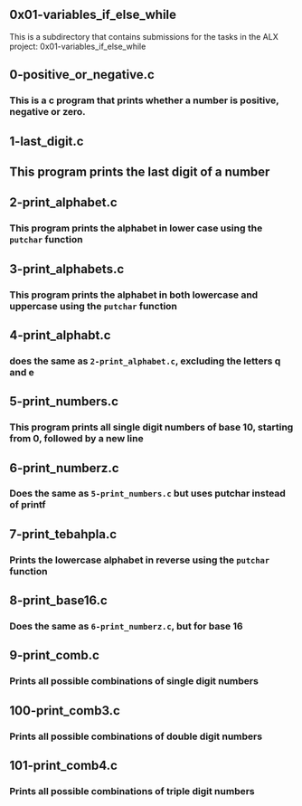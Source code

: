 ## 0x01-variables_if_else_while

This is a subdirectory that contains submissions for the tasks in the ALX project: 0x01-variables_if_else_while

## 0-positive_or_negative.c
### This is a c program that prints whether a number is positive, negative or zero.

## 1-last_digit.c
## This program prints the last digit of a number

## 2-print_alphabet.c
### This program prints the alphabet in lower case using the `putchar` function

## 3-print_alphabets.c
### This program prints the alphabet in both lowercase and uppercase using the `putchar` function

## 4-print_alphabt.c
### does the same as `2-print_alphabet.c`, excluding the letters q and e

## 5-print_numbers.c
### This program prints all single digit numbers of base 10, starting from 0, followed by a new line

## 6-print_numberz.c
### Does the same as `5-print_numbers.c` but uses putchar instead of printf

## 7-print_tebahpla.c
### Prints the lowercase alphabet in reverse using the `putchar` function

## 8-print_base16.c
### Does the same as `6-print_numberz.c`, but for base 16

## 9-print_comb.c
### Prints all possible combinations of single digit numbers

## 100-print_comb3.c
### Prints all possible combinations of double digit numbers

## 101-print_comb4.c
### Prints all possible combinations of triple digit numbers
